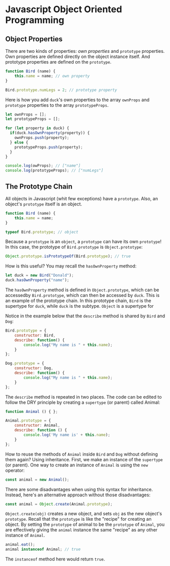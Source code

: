 # Javascript Object Oriented Programming

## Object Properties

There are two kinds of properties: *own properties* and `prototype` properties.
Own properties are defined directly on the object instance itself. And
prototype properties are defined on the `prototype`.

```javascript
function Bird (name) {
    this.name = name; // own property
}

Bird.prototype.numLegs = 2; // prototype property
```

Here is how you add `duck`'s own properties to the array `ownProps` and
`prototype` properties to the array `prototypeProps`.

```javascript
let ownProps = [];
let prototypeProps = [];

for (let property in duck) {
  if(duck.hasOwnProperty(property)) {
    ownProps.push(property);
  } else {
    prototypeProps.push(property);
  }
}

console.log(owProps); // ["name"]
console.log(prototypeProps); // ["numLegs"]
```

## The Prototype Chain

All objects in Javascript (whit few exceptions) have a `prototype`. Also, an
object's `prototype` itself is an object.

```javascript
function Bird (name) {
    this.name = name;
}

typeof Bird.prototype; // object
```

Because a `prototype` is an `object`, a `prototype` can have its own
`prototype`! In this case, the prototype of `Bird.prototype` is
`Object.prototype`:

```javascript
Object.prototype.isPrototypeOf(Bird.prototype); // true
```

How is this useful? You may recall the `hasOwnProperty` method:

```javascript
let duck = new Bird("Donald");
duck.hasOwnProperty("name");
```

The `hasOwnProperty` method is defined in `Object.prototype`, which can be
accessedby `Bird.prototype`, which can then be accessed by `duck`. This is an
example of the prototype chain. In this prototype chain, `Bird` is the supertype
for `duck`, while `duck` is the subtype. `Object` is a supertype for

Notice in the example below that the `describe` method is shared by `Bird` and
`Dog`:

```javascript
Bird.prototype = {
    constructor: Bird,
    describe: function() {
        console.log("My name is " + this.name);
    }
};

Dog.prototype = {
    constructor: Dog,
    describe: function() {
        console.log("My name is " + this.name);
    }
};
```

The `describe` method is repeated in two places. The code can be edited to follow
the DRY principle by creating a `supertype` (or parent) called Animal:

```javascript
function Animal () { };

Animal.prototype = {
    constructor: Animal,
    describe: function () {
        console.log('My name is' + this.name);
    }
};
```

How to reuse the methods of `Animal` inside `Bird` and `Dog` without defining
them again? Using inheritance. First, we make an instance of the `supertype`
(or parent). One way to create an instance of `Animal` is using the `new`
operator:

```javascript
const animal = new Animal();
```

There are some disadvantages when using this syntax for inheritance. Instead,
here's an alternative approach without those disadvantages:

```javascript
const animal = Object.create(Animal.prototype);
```

`Object.create(obj)` creates a new object, and sets `obj` as the new object's
`prototype`. Recall that the `prototype` is like the "recipe" for creating an
object. By setting the `prototype` of animal to be the `prototype` of `Animal`,
you are effectively giving the `animal` instance the same "recipe" as any other
instance of `Animal`.

```javascript
animal.eat();
animal instanceof Animal; // true
```

The `instanceof` method here would return `true`.
